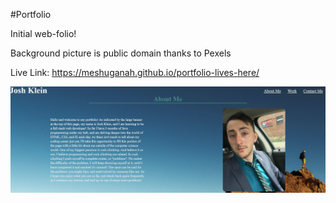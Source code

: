#Portfolio

Initial web-folio!

Background picture is public domain thanks to Pexels

Live Link: https://meshuganah.github.io/portfolio-lives-here/

![A quick snip of the top of the page](assets\images\home-snip.JPG)